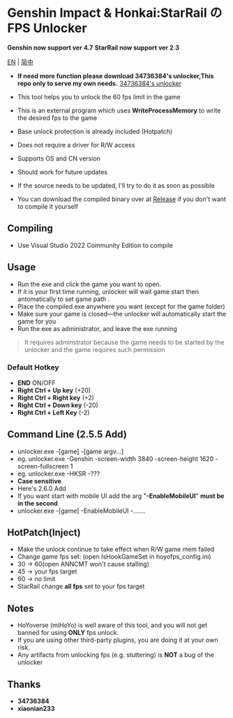 # Genshin Impact & Honkai:StarRail の FPS Unlocker

**Genshin now support ver 4.7** 
**StarRail now support ver 2.3**

[EN](README.md) | [简中](README_zh_cn.md)

 - **If need more function please download 34736384's unlocker,This repo only to serve my own needs.** [34736384's unlocker](https://github.com/34736384/genshin-fps-unlock)

 - This tool helps you to unlock the 60 fps limit in the game
 - This is an external program which uses **WriteProcessMemory** to write the desired fps to the game
 - Base unlock protection is already included (Hotpatch)
 - Does not require a driver for R/W access
 - Supports OS and CN version
 - Should work for future updates
 - If the source needs to be updated, I'll try to do it as soon as possible
 - You can download the compiled binary over at [Release](https://github.com/winTEuser/genshin-StarRail-fps-unlock/releases) if you don't want to compile it yourself

 ## Compiling
 - Use Visual Studio 2022 Community Edition to compile

 ## Usage
 - Run the exe and click the game you want to open. 
 - If it is your first time running, unlocker will wait game start then antomatically to set game path . 
 - Place the compiled exe anywhere you want (except for the game folder)
 - Make sure your game is closed—the unlocker will automatically start the game for you
 - Run the exe as administrator, and leave the exe running
 >It requires adminstrator because the game needs to be started by the unlocker and the game requires such permission

### Default Hotkey
- **END**                                 ON/OFF
- **Right Ctrl + Up key**        (+20)
- **Right Ctrl + Right key**    (+2)
- **Right Ctrl + Down key**   (-20)
- **Right Ctrl + Left Key**       (-2)

## Command Line (2.5.5 Add)
 - unlocker.exe -[game] -[game argv...]
 - eg. unlocker.exe -Genshin -screen-width 3840 -screen-height 1620 -screen-fullscreen 1
 - eg. unlocker.exe -HKSR -???
 - **Case sensitive**
 - Here's 2.6.0 Add 
 - If you want start with mobile UI add the arg "**-EnableMobileUI**" **must be in the second**
 - unlocker.exe -[game] -EnableMobileUI -.......

## HotPatch(Inject)
 - Make the unlock continue to take effect when R/W game mem failed
 - Change game fps set: (open IsHookGameSet in hoyofps_config.ini)
 - 30 -> 60(open ANNCMT won't cause stalling)
 - 45 -> your fps target
 - 60 -> no limit
 - StarRail change **all fps** set to your fps target

 ## Notes
 - HoYoverse (miHoYo) is well aware of this tool, and you will not get banned for using **ONLY** fps unlock.
 - If you are using other third-party plugins, you are doing it at your own risk.
 - Any artifacts from unlocking fps (e.g. stuttering) is **NOT** a bug of the unlocker


## Thanks
- **34736384**
- **xiaonian233**


